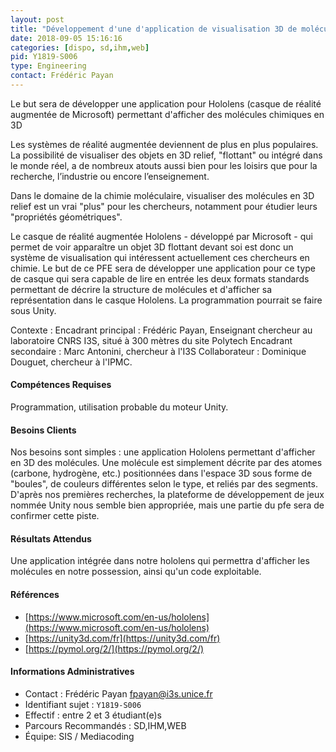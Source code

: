 ```yaml
---
layout: post
title: "Développement d'une d'application de visualisation 3D de molécules pour Hololens"
date: 2018-09-05 15:16:16
categories: [dispo, sd,ihm,web]
pid: Y1819-S006
type: Engineering
contact: Frédéric Payan
---
```

       
Le but sera de développer une application pour Hololens (casque de réalité augmentée de Microsoft) permettant d'afficher des molécules chimiques en 3D  

Les systèmes de réalité augmentée deviennent de plus en plus populaires. 
La possibilité de visualiser des objets en 3D relief, "flottant" ou intégré dans le monde réel, a de nombreux atouts aussi bien pour les loisirs que pour la recherche, l’industrie ou encore l’enseignement. 

Dans le domaine de la chimie moléculaire, visualiser des molécules en 3D relief est un vrai "plus" pour les chercheurs, notamment pour étudier leurs "propriétés géométriques".  

Le casque de réalité augmentée Hololens - développé par Microsoft - qui permet de voir apparaître un objet 3D flottant devant soi est donc un système de visualisation qui intéressent actuellement ces chercheurs en chimie. Le but de ce PFE sera de développer une application pour ce type de casque qui sera capable de lire en entrée les deux formats standards permettant de décrire la structure de molécules et d'afficher sa représentation dans le casque Hololens.
La programmation pourrait se faire sous Unity.

Contexte :
Encadrant principal : Frédéric Payan, Enseignant chercheur au laboratoire CNRS I3S, situé à 300 mètres du site Polytech
Encadrant secondaire : Marc Antonini, chercheur à l'I3S
Collaborateur : Dominique Douguet, chercheur à l'IPMC. 


#### Compétences Requises
Programmation, utilisation probable du moteur Unity.  



     

#### Besoins Clients
Nos besoins sont simples : une application Hololens permettant d'afficher en 3D des molécules. Une molécule est simplement décrite par des atomes (carbone, hydrogène, etc.) positionnées dans l'espace 3D sous forme de "boules", de couleurs différentes selon le type, et reliés par des segments. D'après nos premières recherches, la plateforme de développement de jeux nommée Unity nous semble bien appropriée, mais une partie du pfe sera de confirmer cette piste.  

#### Résultats Attendus
Une application intégrée dans notre hololens qui permettra d'afficher les molécules en notre possession, ainsi qu'un code exploitable. 


#### Références

  * [https://www.microsoft.com/en-us/hololens](https://www.microsoft.com/en-us/hololens)
  * [https://unity3d.com/fr](https://unity3d.com/fr)
  * [https://pymol.org/2/](https://pymol.org/2/)

#### Informations Administratives
  * Contact : Frédéric Payan <fpayan@i3s.unice.fr>
  * Identifiant sujet : `Y1819-S006`
  * Effectif : entre 2 et 3 étudiant(e)s
  * Parcours Recommandés : SD,IHM,WEB
  * Équipe: SIS / Mediacoding

     